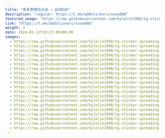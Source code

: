 ```yaml
---
title: "更多表情包点击 → @XODVD"
description: "regular: https://t.me/addstickers/xxoo888"
featured_image: "https://raw.githubusercontent.com/kylelin1998/tg-sticker-spreading-worldwide-images/main/img/bbc3454e-2903-4e01-baf9-6ccec7415ab4.jpg"
link: "https://t.me/addstickers/xxoo888"
weight: 3
date: 2024-01-12T20:27:00+08:00
images:
  - https://raw.githubusercontent.com/kylelin1998/tg-sticker-spreading-worldwide-images/main/img/bbc3454e-2903-4e01-baf9-6ccec7415ab4.jpg
  - https://raw.githubusercontent.com/kylelin1998/tg-sticker-spreading-worldwide-images/main/img/7a83bc7c-b1d9-4bc3-a544-19e46bfb92b9.jpg
  - https://raw.githubusercontent.com/kylelin1998/tg-sticker-spreading-worldwide-images/main/img/aa9c43e4-f735-4d7a-a8c7-6c1af55deaf9.jpg
  - https://raw.githubusercontent.com/kylelin1998/tg-sticker-spreading-worldwide-images/main/img/432342f9-4869-45df-b699-a67de4ff2d89.jpg
  - https://raw.githubusercontent.com/kylelin1998/tg-sticker-spreading-worldwide-images/main/img/8246684e-189c-4833-917e-6496cadd9249.jpg
  - https://raw.githubusercontent.com/kylelin1998/tg-sticker-spreading-worldwide-images/main/img/c6dcec91-3e34-4351-8bfd-d3b1621f0109.jpg
  - https://raw.githubusercontent.com/kylelin1998/tg-sticker-spreading-worldwide-images/main/img/cc96370c-f635-424b-9101-919b406d9e86.jpg
  - https://raw.githubusercontent.com/kylelin1998/tg-sticker-spreading-worldwide-images/main/img/bbe310ba-50d5-464c-ba26-d1938865de9c.jpg
  - https://raw.githubusercontent.com/kylelin1998/tg-sticker-spreading-worldwide-images/main/img/5315843d-ccc3-4a63-b75a-d377b39da071.jpg
  - https://raw.githubusercontent.com/kylelin1998/tg-sticker-spreading-worldwide-images/main/img/44e62790-df43-4491-b3dd-0172110b8bad.jpg
  - https://raw.githubusercontent.com/kylelin1998/tg-sticker-spreading-worldwide-images/main/img/1f77ddf9-b396-4fcc-9b77-b76c0e9f368d.jpg
  - https://raw.githubusercontent.com/kylelin1998/tg-sticker-spreading-worldwide-images/main/img/538392b1-c640-452c-9047-41d40214dea7.jpg
  - https://raw.githubusercontent.com/kylelin1998/tg-sticker-spreading-worldwide-images/main/img/4c1869dd-76c1-4b51-aab5-63a48077611e.jpg
  - https://raw.githubusercontent.com/kylelin1998/tg-sticker-spreading-worldwide-images/main/img/a9754bba-6a8e-408d-a3d2-c78bba6a8624.jpg
  - https://raw.githubusercontent.com/kylelin1998/tg-sticker-spreading-worldwide-images/main/img/20c06aad-ab43-42c0-99b6-a0219aa99d69.jpg
  - https://raw.githubusercontent.com/kylelin1998/tg-sticker-spreading-worldwide-images/main/img/180ccceb-7951-43d5-b4ac-0b0cc0ed5257.jpg
  - https://raw.githubusercontent.com/kylelin1998/tg-sticker-spreading-worldwide-images/main/img/7b168d52-2c90-4120-8acb-a3359f8b0488.jpg
  - https://raw.githubusercontent.com/kylelin1998/tg-sticker-spreading-worldwide-images/main/img/e70df6ac-966a-4c38-b69e-db6e1fe63172.jpg
  - https://raw.githubusercontent.com/kylelin1998/tg-sticker-spreading-worldwide-images/main/img/d9941294-6e73-45c9-baf6-13ddd54fbada.jpg
  - https://raw.githubusercontent.com/kylelin1998/tg-sticker-spreading-worldwide-images/main/img/8f94caf5-110b-4faa-ac12-a7d2baf32a1c.jpg
---
```

